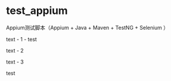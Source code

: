 test_appium
===========

Appium测试脚本（Appium + Java + Maven + TestNG + Selenium ）

text - 1 - test

text - 2

text - 3

test
